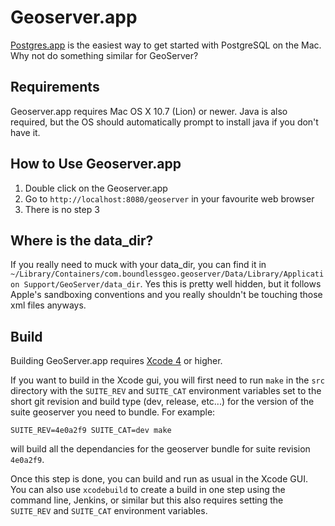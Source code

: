 # Geoserver.app

[Postgres.app](https://github.com/PostgresApp/PostgresApp) is the easiest way to get started with PostgreSQL on the Mac. Why not do something similar for GeoServer?

## Requirements
Geoserver.app requires Mac OS X 10.7 (Lion) or newer. Java is also required, but the OS should automatically prompt to install java if you don't have it.

## How to Use Geoserver.app

1. Double click on the Geoserver.app
2. Go to `http://localhost:8080/geoserver` in your favourite web browser
3. There is no step 3

## Where is the data_dir?
If you really need to muck with your data\_dir, you can find it in `~/Library/Containers/com.boundlessgeo.geoserver/Data/Library/Application Support/GeoServer/data_dir`. Yes this is pretty well hidden, but it follows Apple's sandboxing conventions and you really shouldn't be touching those xml files anyways.

## Build
Building GeoServer.app requires [Xcode 4](https://developer.apple.com/xcode/) or higher. 

If you want to build in the Xcode gui, you will first need to run `make` in the `src` directory with the `SUITE_REV` and `SUITE_CAT` environment variables set to the short git revision and build type (dev, release, etc...) for the version of the suite geoserver you need to bundle. For example:

    SUITE_REV=4e0a2f9 SUITE_CAT=dev make

will build all the dependancies for the geoserver bundle for suite revision `4e0a2f9`.

Once this step is done, you can build and run as usual in the Xcode GUI. You can also use `xcodebuild` to create a build in one step using the command line, Jenkins, or similar but this also requires setting the `SUITE_REV` and `SUITE_CAT` environment variables.